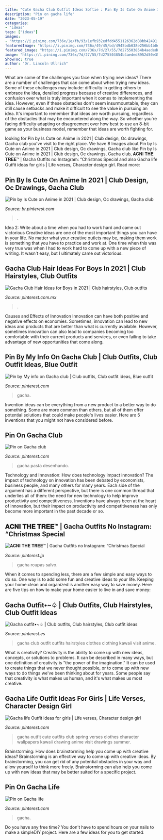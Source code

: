 ```yaml
---
title: "Cute Gacha Club Outfit Ideas Softie : Pin By Is Cute On Anime In 2021"
description: "Pin on gacha life"
date: "2023-05-19"
categories:
- "ideas"
tags: ["ideas"]
images:
- "https://i.pinimg.com/736x/1e/fb/93/1efb932edfdd4551126362d88bb42491.jpg"
featuredImage: "https://i.pinimg.com/736x/49/45/bd/4945bdb638e256bb1b0ebe3e957179b7.jpg"
featured_image: "https://i.pinimg.com/736x/7d/27/55/7d275503854b4aeded8952d50e355ad6.jpg"
image: "https://i.pinimg.com/736x/7d/27/55/7d275503854b4aeded8952d50e355ad6.jpg"
ShowToc: true
author: "Dr. Lincoln Ullrich"
---
```



What are some of the challenges you face when trying new ideas?
There are a number of challenges that can come about when trying new ideas. Some of these challenges may include: difficulty in getting others to embrace the idea, derailed progress because of creative differences, and confusion over what is truly important when it comes to implementing the idea. However, even if these obstacles don't seem insurmountable, they can still cause setbacks and make it difficult to see the value in pursuing an idea. It's important to remember that ideas are worth pursuing, regardless of the obstacles that may be encountered along the way. So whether you're facing difficulty adapting or disagreement over how best to use an 8-bit game as your business model, remember that ideas are worth fighting for.

	

		
looking for Pin by Is Cute on Anime in 2021 | Club design, Oc drawings, Gacha club you've visit to the right place. We have 8 Images about Pin by Is Cute on Anime in 2021 | Club design, Oc drawings, Gacha club like Pin by Is Cute on Anime in 2021 | Club design, Oc drawings, Gacha club, 𝐀𝐂𝐍𝐈 𝐓𝐇𝐄 𝐓𝐑𝐄𝐄™ | Gacha Outfits no Instagram: “Christmas Special and also Gacha life Outfit ideas for girls | Life verses, Character design girl. Read more:
		
    
## Pin By Is Cute On Anime In 2021 | Club Design, Oc Drawings, Gacha Club

<img loading=lazy src="https://i.pinimg.com/736x/f2/68/2e/f2682e9ed077a24b991ce60d39ff9047.jpg" onerror="this.onerror=null;this.src='https://tse2.mm.bing.net/th?id=OIP.pOGTuVisWORgfPQorrC_cAHaKp&amp;pid=15.1';" alt="Pin by Is Cute on Anime in 2021 | Club design, Oc drawings, Gacha club">

_Source: br.pinterest.com_

>. 

	

Idea 2: Write about a time when you had to work hard and came out victorious
Creative ideas are one of the most important things you can have in your life. No matter what your creative outlets may be, making them work is something that you have to practice and work at. One time when this was very true was when I had to work hard to come up with a new piece of writing. It wasn't easy, but I ultimately came out victorious.

    
## Gacha Club Hair Ideas For Boys In 2021 | Club Hairstyles, Club Outfits

<img loading=lazy src="https://i.pinimg.com/736x/8b/60/17/8b6017485a9f02c5fc857b7bccf6ee4b.jpg" onerror="this.onerror=null;this.src='https://tse2.mm.bing.net/th?id=OIP.Ub506Faav2e-FcNpPL92KAHaLO&amp;pid=15.1';" alt="Gacha Club Hair Ideas for Boys in 2021 | Club hairstyles, Club outfits">

_Source: pinterest.com.mx_

>. 

	

Causes and Effects of Innovation
Innovation can have both positive and negative effects on economies. Sometimes, innovation can lead to new ideas and products that are better than what is currently available. However, sometimes innovation can also lead to companies becoming too comfortable with their current products and services, or even failing to take advantage of new opportunities that come along.

    
## Pin By My Info On Gacha Club | Club Outfits, Club Outfit Ideas, Blue Outfit

<img loading=lazy src="https://i.pinimg.com/736x/49/45/bd/4945bdb638e256bb1b0ebe3e957179b7.jpg" onerror="this.onerror=null;this.src='https://tse1.mm.bing.net/th?id=OIP.frzei2DJyhhFOOZhPlQkKgHaP3&amp;pid=15.1';" alt="Pin by My info on Gacha club | Club outfits, Club outfit ideas, Blue outfit">

_Source: pinterest.com_

>gacha. 

	

Invention ideas can be everything from a new product to a better way to do something. Some are more common than others, but all of them offer potential solutions that could make people's lives easier. Here are 5 inventions that you might not have considered before.

    
## Pin On Gacha Club

<img loading=lazy src="https://i.pinimg.com/736x/7d/27/55/7d275503854b4aeded8952d50e355ad6.jpg" onerror="this.onerror=null;this.src='https://tse4.mm.bing.net/th?id=OIP.HcF_QRSClCLenba7ja3biwHaHi&amp;pid=15.1';" alt="Pin on Gacha club">

_Source: pinterest.com_

>gacha pasta desenhando. 

	

Technology and Innovation: How does technology impact innovation?
The impact of technology on innovation has been debated by economists, business people, and many others for many years. Each side of the argument has a different perspective, but there is one common thread that underlies all of them: the need for new technology to help improve productivity and competitiveness. Inventions have always been at the heart of innovation, but their impact on productivity and competitiveness has only become more important in the past decade or so.

    
## 𝐀𝐂𝐍𝐈 𝐓𝐇𝐄 𝐓𝐑𝐄𝐄™ | Gacha Outfits No Instagram: “Christmas Special

<img loading=lazy src="https://i.pinimg.com/736x/81/f5/a5/81f5a5eceb21e819b7b8a85d2a13ab1f.jpg" onerror="this.onerror=null;this.src='https://tse3.mm.bing.net/th?id=OIP.cMr2KFLjxv4E0WHUxpQ5tgHaHa&amp;pid=15.1';" alt="𝐀𝐂𝐍𝐈 𝐓𝐇𝐄 𝐓𝐑𝐄𝐄™ | Gacha Outfits no Instagram: “Christmas Special">

_Source: pinterest.jp_

>gacha roupas salvo. 

	

When it comes to spending less, there are a few simple and easy ways to do so. One way is to add some fun and creative ideas to your life. Keeping your home clean and organized is another easy way to save money. Here are five tips on how to make your home easier to live in and save money: 

    
## Gacha Outfit•~♤ | Club Outfits, Club Hairstyles, Club Outfit Ideas

<img loading=lazy src="https://i.pinimg.com/736x/1e/fb/93/1efb932edfdd4551126362d88bb42491.jpg" onerror="this.onerror=null;this.src='https://tse1.mm.bing.net/th?id=OIP.93yxv6rBqcsQSfwx8McvWQHaHd&amp;pid=15.1';" alt="Gacha outfit•~♤ | Club outfits, Club hairstyles, Club outfit ideas">

_Source: pinterest.es_

>gacha club outfit outfits hairstyles clothes clothing kawaii visit anime. 

	

What is creativity?
Creativity is the ability to come up with new ideas, concepts, or solutions to problems. It can be described in many ways, but one definition of creativity is "the power of the imagination." It can be used to create things that we never thought possible, or to come up with new ways to do things we've been thinking about for years. Some people say that creativity is what makes us human, and it's what makes us most creative.

    
## Gacha Life Outfit Ideas For Girls | Life Verses, Character Design Girl

<img loading=lazy src="https://i.pinimg.com/736x/ec/2f/ee/ec2fee3312855f95b346c4b6faa2da12.jpg" onerror="this.onerror=null;this.src='https://tse4.mm.bing.net/th?id=OIP.atCrcAn02qgIEpYaVXlTOAHaEK&amp;pid=15.1';" alt="Gacha life Outfit ideas for girls | Life verses, Character design girl">

_Source: pinterest.com_

>gacha outfit cute outfits club spring verses clothes character wallpapers kawaii drawing anime visit drawings summer. 

	

Brainstorming: How does brainstorming help you come up with creative ideas?
Brainstorming is an effective way to come up with creative ideas. By brainstorming, you can get rid of any potential obstacles in your way and allow yourself to think more freely. Brainstorming can also help you come up with new ideas that may be better suited for a specific project.

    
## Pin On Gacha Life

<img loading=lazy src="https://i.pinimg.com/736x/ef/a6/2e/efa62e034a2d7c613aa27a27a94306fb.jpg" onerror="this.onerror=null;this.src='https://tse2.mm.bing.net/th?id=OIP._DXmh6LP12jLtivEnuvCRQHaHa&amp;pid=15.1';" alt="Pin on Gacha life">

_Source: pinterest.com_

>gacha. 

	

Do you have any free time? You don't have to spend hours on your nails to make a simpleDIY project. Here are a few ideas for you to get started: 

